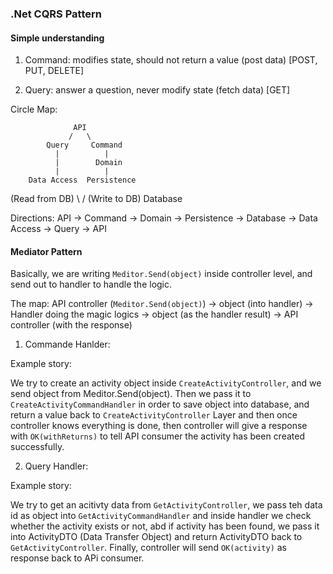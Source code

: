 ### .Net CQRS Pattern

#### Simple understanding

1. Command: modifies state, should not return a value (post data) [POST, PUT, DELETE]

2. Query: answer a question, never modify state (fetch data) [GET]

Circle Map:

                  API
                 /   \
            Query     Command
              |          |
              |        Domain
              |          |
        Data Access  Persistence
(Read from DB) \        / (Write to DB)
                Database

Directions: API -> Command -> Domain -> Persistence -> Database -> Data Access -> Query -> API


#### Mediator Pattern

Basically, we are writing `Meditor.Send(object)` inside controller level, and send out to handler to handle the logic.

The map: API controller (`Meditor.Send(object)`) -> object (into handler) -> Handler doing the magic logics -> object (as the handler result) -> API controller (with the response)

1. Commande Hanlder:

Example story:

We try to create an activity object inside `CreateActivityController`, and we send object from Meditor.Send(object). Then we pass it to `CreateActivityCommandHandler` in order to save object into database, and return a value back to `CreateActivityController` Layer and then once controller knows everything is done, then controller will give a response with `OK(withReturns)` to tell API consumer the activity has been created successfully.

2. Query Handler:

Example story:

We try to get an acitivty data from `GetActivityController`, we pass teh data id as object into `GetActivityCommandHandler` and inside handler we check whether the activity exists or not, abd if activity has been found, we pass it into ActivityDTO (Data Transfer Object) and return ActivityDTO back to `GetActivityController`. Finally, controller will send `OK(activity)` as response back to APi consumer.
